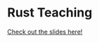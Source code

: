 # Rust Teaching

[Check out the slides here!](https://docs.google.com/presentation/d/11ChBqjVuCsaQ_3bOK82aeqZ5-6kx_p9SoY-ltCTIPlc/edit?usp=sharing)
